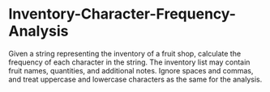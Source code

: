 # Inventory-Character-Frequency-Analysis
Given a string representing the inventory of a fruit shop, calculate the frequency of each character in the string. The inventory list may contain fruit names, quantities, and additional notes. Ignore spaces and commas, and treat uppercase and lowercase characters as the same for the analysis.
